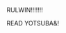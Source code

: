 RULWIN!!!!!!!

READ YOTSUBA&!


<!---
Rulwin/Rulwin is a ✨ special ✨ repository because its `README.md` (this file) appears on your GitHub profile.
You can click the Preview link to take a look at your changes.
--->
